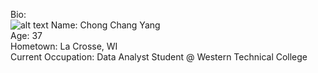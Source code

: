 Bio:    
![alt text](https://avatars.githubusercontent.com/u/194128618?s=400&u=e98fc9d96c9e63642bb7d6efc5a20c3d70449569&v=4)
Name:  Chong Chang Yang    
Age:  37    
Hometown:  La Crosse, WI    
Current Occupation:  Data Analyst Student @ Western Technical College
